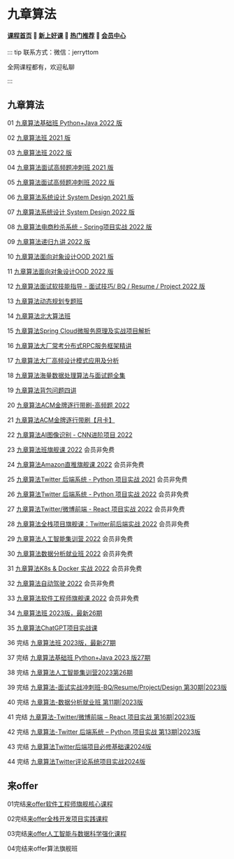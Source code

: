 # 九章算法

#### [**课程首页**](../../README.md) 💖 [**新上好课**](./xshk.md) 💖 [**热门推荐**](./rmtj.md) 💖 [**会员中心**](./vip.md)

::: tip
联系方式：微信：jerryttom

全网课程都有，欢迎私聊

:::

## 九章算法

01 [九章算法基础班 Python+Java 2022 版](https://www.jiuzhang.com/course/84)

02 [九章算法班 2021 版](https://www.jiuzhang.com/course/71)

03 [九章算法班 2022 版](https://www.jiuzhang.com/course/71)

04 [九章算法面试高频题冲刺班 2021 版](https://www.jiuzhang.com/course/80/)

05 [九章算法面试高频题冲刺班 2022 版](https://www.jiuzhang.com/course/80/)

06 [九章算法系统设计 System Design 2021 版](https://www.jiuzhang.com/course/77)

07 [九章算法系统设计 System Design 2022 版](https://www.jiuzhang.com/course/77)

08 [九章算法电商秒杀系统 - Spring项目实战 2022 版](https://www.jiuzhang.com/course/86/)

09 [九章算法递归九讲 2022 版](https://www.jiuzhang.com/course/94)

10 [九章算法面向对象设计OOD 2021 版](https://www.jiuzhang.com/course/40/)

11 [九章算法面向对象设计OOD 2022 版](https://www.jiuzhang.com/course/120)

12 [九章算法面试软技能指导 - 面试技巧/ BQ / Resume / Project 2022 版](https://www.jiuzhang.com/course/69/)

13 [九章算法动态规划专题班](https://www.jiuzhang.com/course/36/)

14 [九章算法北大算法班](https://www.jiuzhang.com/course/110/)

15 [九章算法Spring Cloud微服务原理及实战项目解析](https://www.jiuzhang.com/course/82/)

16 [九章算法大厂常考分布式RPC服务框架精讲](https://www.jiuzhang.com/course/83/)

17 [九章算法大厂高频设计模式应用及分析](https://www.jiuzhang.com/course/78/)

18 [九章算法海量数据处理算法与面试题全集](https://www.jiuzhang.com/course/56/)

19 [九章算法背包问题四讲](https://www.jiuzhang.com/course/32/)

20 [九章算法ACM金牌逐行带刷-高频题 2022](https://www.jiuzhang.com/course/111/)

21 [九章算法ACM金牌逐行带刷【月卡】](https://www.jiuzhang.com/course/128)

22 [九章算法AI图像识别 - CNN进阶项目 2022](https://www.jiuzhang.com/course/88)

23 [九章算法班旗舰课 2022](https://www.jiuzhang.com/premium-course/160/) 会员非免费

24 [九章算法Amazon直推旗舰课 2022](https://www.jiuzhang.com/premium-course/249) 会员非免费

25 [九章算法Twitter 后端系统 - Python 项目实战 2021](https://www.jiuzhang.com/course/89/) 会员非免费

26 [九章算法Twitter 后端系统 - Python 项目实战 2022](https://www.jiuzhang.com/course/89/) 会员非免费

27 [九章算法Twitter/微博前端 - React 项目实战 2022](https://www.jiuzhang.com/course/119) 会员非免费

28 [九章算法全栈项目旗舰课：Twitter前后端实战 2022](https://www.jiuzhang.com/premium-course/250/) 会员非免费

29 [九章算法人工智能集训营 2022](https://www.jiuzhang.com/course/20/) 会员非免费

30 [九章算法数据分析就业班 2022](https://www.jiuzhang.com/course/104/) 会员非免费

31 [九章算法K8s & Docker 实战 2022](https://www.jiuzhang.com/course/117) 会员非免费

32 [九章算法自动驾驶 2022](https://www.jiuzhang.com/course/115) 会员非免费

33 [九章算法软件工程师旗舰课 2022](https://www.jiuzhang.com/premium-course/159/) 会员非免费

34 [九章算法班 2023版，最新26期](https://www.jiuzhang.com/course/71)

35 [九章算法ChatGPT项目实战课](https://www.jiuzhang.com/course/150)

36 完结 [九章算法班 2023版，最新27期](https://www.jiuzhang.com/course/71)

37 完结 [九章算法基础班 Python+Java 2023 版27期](https://www.jiuzhang.com/course/84)

38 完结 [九章算法人工智能集训营2023第26期](https://www.jiuzhang.com/course/20/)

39 完结 [九章算法-面试实战冲刺班-BQ/Resume/Project/Design 第30期|2023版](https://www.jiuzhang.com/course/69)

40 完结 [九章算法-数据分析就业班 第11期|2023版](https://www.jiuzhang.com/course/104)

41 完结 [九章算法-Twitter/微博前端 – React 项目实战 第16期|2023版](https://www.jiuzhang.com/course/119)

42 完结 [九章算法-Twitter 后端系统 – Python 项目实战 第13期|2023版](https://www.jiuzhang.com/course/89)

43 完结 [九章算法Twitter后端项目必修基础课2024版](https://www.jiuzhang.com/course/149)

44 完结 [九章算法Twitter评论系统项目实战2024版](https://www.jiuzhang.com/course/135)

## 来offer

01完结[来offer软件工程师旗舰核心课程](https://www.laioffer.com/zh/course/software-development/)

02完结[来offer全栈开发项目实践课程](https://www.laioffer.com/zh/course/full-stack-development/)

03完结[来offer人工智能与数据科学强化课程](https://www.laioffer.com/zh/course/ai-and-data-engineering/)

04完结来offer算法旗舰班

